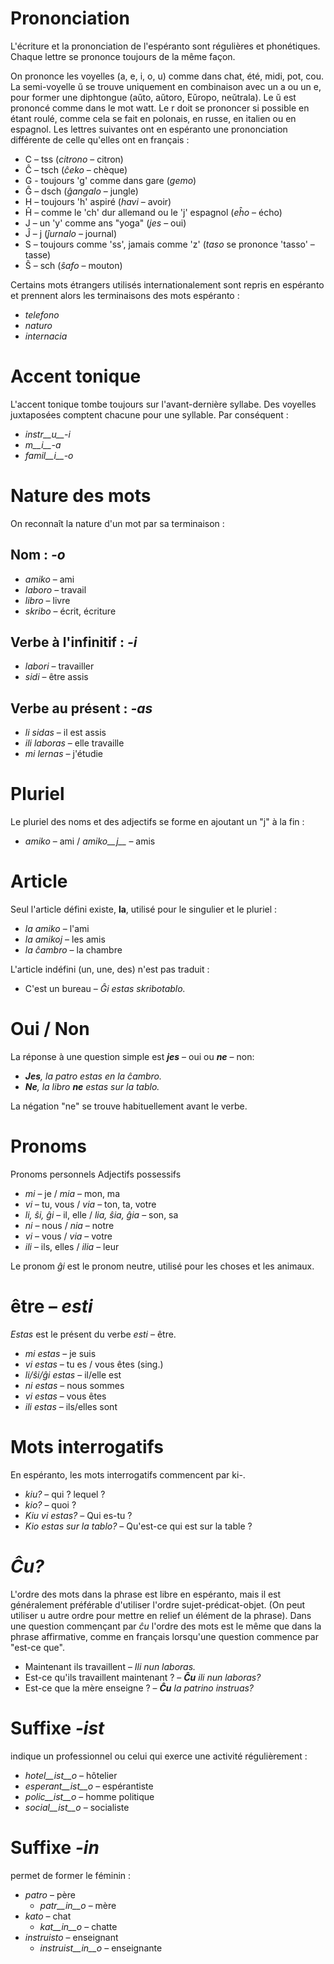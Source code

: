 # Prononciation

L'écriture et la prononciation de l'espéranto sont régulières et phonétiques. Chaque lettre se prononce toujours de la même façon.

On prononce les voyelles (a, e, i, o, u) comme dans chat, été, midi, pot, cou. La semi-voyelle ŭ se trouve uniquement en combinaison avec un a ou un e, pour former une diphtongue (aŭto, aŭtoro, Eŭropo, neŭtrala). Le ŭ est prononcé comme dans le mot watt. Le r doit se prononcer si possible en étant roulé, comme cela se fait en polonais, en russe, en italien ou en espagnol. Les lettres suivantes ont en espéranto une prononciation différente de celle qu'elles ont en français : 

- C – tss (*citrono* – citron)
- Ĉ – tsch (*ĉeko* – chèque)
- G - toujours 'g' comme dans gare (*gemo*)
- Ĝ – dsch (*ĝangalo* – jungle)
- H – toujours 'h' aspiré (*havi* – avoir)
- Ĥ – comme le 'ch' dur allemand ou le 'j' espagnol (*eĥo* – écho)
- J – un 'y' comme ans "yoga" (*jes* – oui)
- Ĵ – j (*ĵurnalo* – journal)
- S – toujours comme 'ss', jamais comme 'z' (*taso* se prononce 'tasso' – tasse)
- Ŝ – sch (*ŝafo* – mouton)


Certains mots étrangers utilisés internationalement sont repris en espéranto et prennent alors les terminaisons des mots espéranto : 
  
- *telefono*
- *naturo*
- *internacia*


# Accent tonique

L'accent tonique tombe toujours sur l'avant-dernière syllabe. Des voyelles juxtaposées comptent chacune pour une syllable. Par conséquent : 
  
- *instr__u__-i*
- *m__i__-a*
- *famil__i__-o*


# Nature des mots

On reconnaît la nature d'un mot par sa terminaison :

## Nom : *-o*

  - *amiko* – ami
  - *laboro* – travail
  - *libro* – livre
  - *skribo* – écrit, écriture

## Verbe à l'infinitif : *-i*

  - *labori* – travailler
  - *sidi* – être assis

## Verbe au présent : *-as*

  - *li sidas* – il est assis
  - *ili laboras* – elle travaille
  - *mi lernas* – j'étudie
  
# Pluriel

Le pluriel des noms et des adjectifs se forme en ajoutant un "j" à la fin :
  
- *amiko* – ami /  *amiko__j__* – amis
  

# Article

Seul l'article défini existe, __la__, utilisé pour le singulier et le pluriel :

- *la amiko*  – l'ami
- *la amikoj*  – les amis
- *la ĉambro*  – la chambre

L'article indéfini (un, une, des) n'est pas traduit : 

- C'est un bureau – *Ĝi estas skribotablo.*


# Oui / Non

La réponse à une question simple est *__jes__* – oui ou *__ne__* – non:

- *__Jes__, la patro estas en la ĉambro.*
- *__Ne__, la libro __ne__ estas sur la tablo.*

La négation "ne" se trouve habituellement avant le verbe.


# Pronoms

Pronoms personnels	 Adjectifs possessifs

- *mi*         – je         / *mia*     – mon, ma
- *vi*         – tu, vous   / *via*     – ton, ta, votre
- *li, ŝi, ĝi* – il, elle   / *lia, ŝia, ĝia* – son, sa
- *ni*         – nous       / *nia*     – notre
- *vi*         – vous       / *via*     – votre
- *ili*        – ils, elles / *ilia*    – leur

Le pronom *ĝi* est le pronom neutre, utilisé pour les choses et les animaux.


# être – *esti*

*Estas* est le présent du verbe *esti* – être.

- *mi estas*	 – je suis
- *vi estas*	 – tu es / vous êtes (sing.)
- *li/ŝi/ĝi estas*	 – il/elle est
- *ni estas*	 – nous sommes
- *vi estas*	 – vous êtes
- *ili estas*	 – ils/elles sont

# Mots interrogatifs

En espéranto, les mots interrogatifs commencent par ki-.

- *kiu?* – qui ? lequel ?
- *kio?* – quoi ?
- *Kiu vi estas?* – Qui es-tu ?
- *Kio estas sur la tablo?* – Qu'est-ce qui est sur la table ?


# *Ĉu?*

L'ordre des mots dans la phrase est libre en espéranto, mais il est généralement préférable d'utiliser l'ordre sujet-prédicat-objet. (On peut utiliser u autre ordre pour mettre en relief un élément de la phrase). Dans une question commençant par *ĉu* l'ordre des mots est le même que dans la phrase affirmative, comme en français lorsqu'une question commence par "est-ce que".

- Maintenant ils travaillent – *Ili nun laboras.*
- Est-ce qu'ils travaillent maintenant ? – *__Ĉu__ ili nun laboras?*
- Est-ce que la mère enseigne ? – *__Ĉu__ la patrino instruas?*


# Suffixe *-ist*

indique un professionnel ou celui qui exerce une activité régulièrement :

- *hotel__ist__o* – hôtelier
- *esperant__ist__o* – espérantiste
- *polic__ist__o* – homme politique
- *social__ist__o* – socialiste


# Suffixe *-in*

permet de former le féminin :

- *patro* – père
    - *patr__in__o* – mère
- *kato* – chat
    - *kat__in__o* – chatte
- *instruisto* – enseignant
    - *instruist__in__o* – enseignante


